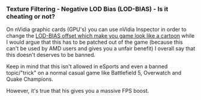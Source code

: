 ### Texture Filtering - Negative LOD Bias (LOD-BIAS) - Is it cheating or not?

On nVidia graphic cards (GPU's) you can use nVidia Inspector in order to change the [LOD-BIAS offset which make you game look like a cartoon](https://www.hardocp.com/news/2019/01/21/does_adjusting_graphics_settings_lower_than_game_allows_constitute_cheating63/) while I would argue that this has to be patched out of the game (because this can't be used by AMD users and gives you a unfair benefit) I overall say that this doesn't deserves to be banned.

Keep in mind that this isn't allowed in eSports and even a banned topic/"trick" on a normal casual game like Battlefield 5, Overwatch and Quake Champions.

However, it's true that his gives you a massive FPS boost. 